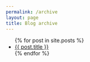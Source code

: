 ```yaml
---
permalink: /archive
layout: page
title: Blog archive
---
```



<ul>
  {% for post in site.posts %}
    <li>
      <a href="..{{ post.url }}">{{ post.title }}</a>
    </li>
  {% endfor %}
</ul>
